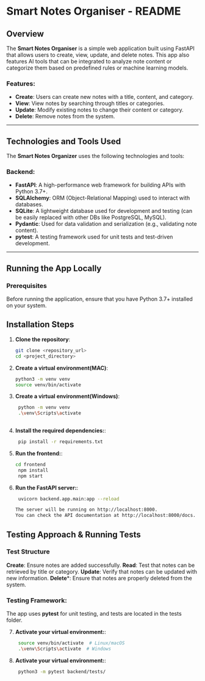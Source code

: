 # Smart Notes Organiser - README

## Overview

The **Smart Notes Organiser** is a simple web application built using FastAPI that allows users to create, view, update, and delete notes. This app also features AI tools that can be integrated to analyze note content or categorize them based on predefined rules or machine learning models.

### Features:
- **Create**: Users can create new notes with a title, content, and category.
- **View**: View notes by searching through titles or categories.
- **Update**: Modify existing notes to change their content or category.
- **Delete**: Remove notes from the system.

---

## Technologies and Tools Used

The **Smart Notes Organizer** uses the following technologies and tools:

### Backend:
- **FastAPI**: A high-performance web framework for building APIs with Python 3.7+.
- **SQLAlchemy**: ORM (Object-Relational Mapping) used to interact with databases.
- **SQLite**: A lightweight database used for development and testing (can be easily replaced with other DBs like PostgreSQL, MySQL).
- **Pydantic**: Used for data validation and serialization (e.g., validating note content).
- **pytest**: A testing framework used for unit tests and test-driven development.

---

## Running the App Locally

### Prerequisites
Before running the application, ensure that you have Python 3.7+ installed on your system.

## Installation Steps

1. **Clone the repository**:
   ```bash
   git clone <repository_url>
   cd <project_directory>

2. **Create a virtual environment(MAC)**:
   ```bash
   python3 -m venv venv
   source venv/bin/activate

3. **Create a virtual environment(Windows)**:
   ```bash
    python -m venv venv
    .\venv\Scripts\activate
    
4. **Install the required dependencies:**:
   ```bash
    pip install -r requirements.txt

5. **Run the frontend:**:
   ```bash
   cd frontend
    npm install
    npm start

   
6. **Run the FastAPI server:**:
   ```bash
    uvicorn backend.app.main:app --reload

   The server will be running on http://localhost:8000.
   You can check the API documentation at http://localhost:8000/docs.

## Testing Approach & Running Tests

### Test Structure
**Create**: Ensure notes are added successfully.
**Read**: Test that notes can be retrieved by title or category.
**Update**: Verify that notes can be updated with new information.
**Delete***: Ensure that notes are properly deleted from the system.
### Testing Framework:
The app uses **pytest** for unit testing, and tests are located in the tests folder.

7. **Activate your virtual environment:**:
   ```bash
    source venv/bin/activate  # Linux/macOS
    .\venv\Scripts\activate  # Windows

8. **Activate your virtual environment:**:
   ```bash
    python3 -m pytest backend/tests/

